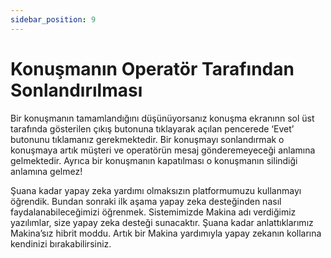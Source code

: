 ```yaml
---
sidebar_position: 9
---
```


#   Konuşmanın Operatör Tarafından Sonlandırılması

Bir konuşmanın tamamlandığını düşünüyorsanız konuşma ekranınn sol üst tarafında gösterilen çıkış butonuna tıklayarak açılan pencerede ‘Evet’ butonunu tıklamanız gerekmektedir. Bir konuşmayı sonlandırmak o konuşmaya artık müşteri ve operatörün mesaj gönderemeyeceği anlamına gelmektedir. Ayrıca bir konuşmanın kapatılması o konuşmanın silindiği anlamına gelmez!

Şuana kadar yapay zeka yardımı olmaksızın platformumuzu kullanmayı öğrendik. Bundan sonraki ilk aşama yapay zeka desteğinden nasıl faydalanabileceğimizi öğrenmek. Sistemimizde Makina adı verdiğimiz yazılımlar, size yapay zeka desteği sunacaktır.
Şuana kadar anlattıklarımız Makina’sız hibrit moddu. Artık bir Makina yardımıyla yapay zekanın kollarına kendinizi bırakabilirsiniz.